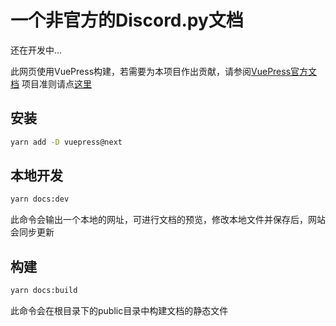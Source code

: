 # 一个非官方的Discord.py文档

还在开发中...

此网页使用VuePress构建，若需要为本项目作出贡献，请参阅[VuePress官方文档](https://v2.vuepress.vuejs.org/zh/guide/)
项目准则请点[这里](http://dspd.lancex.top/contribute.html)


## 安装
```bash
yarn add -D vuepress@next
```

## 本地开发
```bash
yarn docs:dev
```

此命令会输出一个本地的网址，可进行文档的预览，修改本地文件并保存后，网站会同步更新
## 构建
```bash
yarn docs:build
```

此命令会在根目录下的public目录中构建文档的静态文件